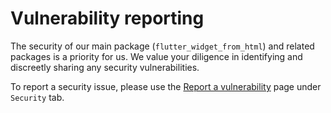 # Vulnerability reporting

The security of our main package (`flutter_widget_from_html`) and related packages is a priority for us. We value your diligence in identifying and discreetly sharing any security vulnerabilities.

To report a security issue, please use the [Report a vulnerability](https://github.com/daohoangson/flutter_widget_from_html/security/advisories/new) page under `Security` tab.
